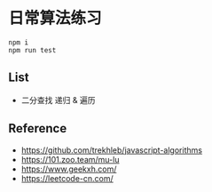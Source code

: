 # 日常算法练习

```
npm i
npm run test
```

## List

-   二分查找 递归 & 遍历

## Reference

-   https://github.com/trekhleb/javascript-algorithms
-   https://101.zoo.team/mu-lu
-   https://www.geekxh.com/
-   https://leetcode-cn.com/
